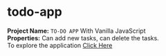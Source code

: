 # todo-app
**Project Name:** `TO-DO APP` With Vanilla JavaScript\
**Properties:** Can add new tasks, can delete the tasks.\
To explore the application [Click Here](https://khalid-hossain-tarif.github.io/todo-app/)
